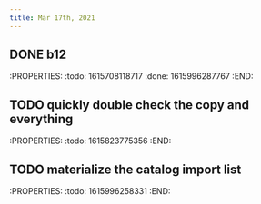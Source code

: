 ```yaml
---
title: Mar 17th, 2021
---
```


## DONE b12
:PROPERTIES:
:todo: 1615708118717
:done: 1615996287767
:END:
## TODO quickly double check the copy and everything
:PROPERTIES:
:todo: 1615823775356
:END:
## TODO materialize the catalog import list
:PROPERTIES:
:todo: 1615996258331
:END:

